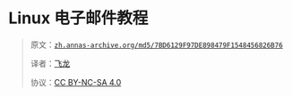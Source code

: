 # Linux 电子邮件教程

> 原文：[`zh.annas-archive.org/md5/7BD6129F97DE898479F1548456826B76`](https://zh.annas-archive.org/md5/7BD6129F97DE898479F1548456826B76)
> 
> 译者：[飞龙](https://github.com/wizardforcel)
> 
> 协议：[CC BY-NC-SA 4.0](http://creativecommons.org/licenses/by-nc-sa/4.0/)